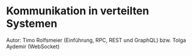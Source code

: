 # Kommunikation in verteilten Systemen

Autor: Timo Rolfsmeier (Einführung, RPC, REST und GraphQL) bzw. Tolga Aydemir (WebSocket)



